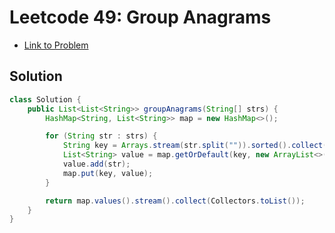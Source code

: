 # Leetcode 49: Group Anagrams

- [Link to Problem](https://leetcode.com/problems/group-anagrams/)


## Solution
```java
class Solution {
    public List<List<String>> groupAnagrams(String[] strs) {
        HashMap<String, List<String>> map = new HashMap<>();

        for (String str : strs) {
            String key = Arrays.stream(str.split("")).sorted().collect(Collectors.joining());
            List<String> value = map.getOrDefault(key, new ArrayList<>());
            value.add(str);
            map.put(key, value);
        }

        return map.values().stream().collect(Collectors.toList());
    }
}
```
